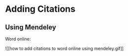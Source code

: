 # Adding Citations

## Using Mendeley

Word online:

![[how to add citations to word online using mendeley.gif]]


